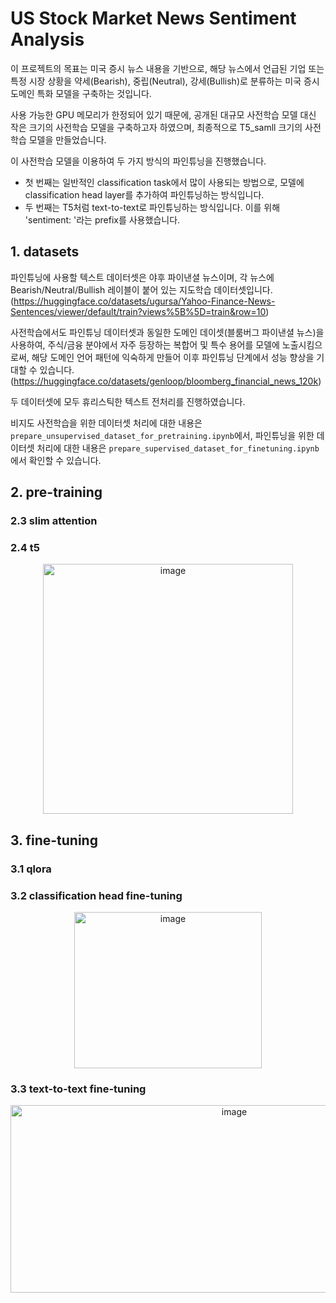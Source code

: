 # US Stock Market News Sentiment Analysis
이 프로젝트의 목표는 미국 증시 뉴스 내용을 기반으로, 해당 뉴스에서 언급된 기업 또는 특정 시장 상황을 약세(Bearish), 중립(Neutral), 강세(Bullish)로 분류하는 미국 증시 도메인 특화 모델을 구축하는 것입니다.

사용 가능한 GPU 메모리가 한정되어 있기 때문에, 공개된 대규모 사전학습 모델 대신 작은 크기의 사전학습 모델을 구축하고자 하였으며, 최종적으로 T5_samll 크기의 사전학습 모델을 만들었습니다.

이 사전학습 모델을 이용하여 두 가지 방식의 파인튜닝을 진행했습니다. 
- 첫 번째는 일반적인 classification task에서 많이 사용되는 방법으로, 모델에 classification head layer를 추가하여 파인튜닝하는 방식입니다.
- 두 번째는 T5처럼 text-to-text로 파인튜닝하는 방식입니다. 이를 위해 'sentiment: '라는 prefix를 사용했습니다.

## 1. datasets
파인튜닝에 사용할 텍스트 데이터셋은 야후 파이낸셜 뉴스이며, 각 뉴스에 Bearish/Neutral/Bullish 레이블이 붙어 있는 지도학습 데이터셋입니다. (https://huggingface.co/datasets/ugursa/Yahoo-Finance-News-Sentences/viewer/default/train?views%5B%5D=train&row=10)

사전학습에서도 파인튜닝 데이터셋과 동일한 도메인 데이셋(블룸버그 파이낸셜 뉴스)을 사용하여, 주식/금융 분야에서 자주 등장하는 복합어 및 특수 용어를 모델에 노출시킴으로써, 해당 도메인 언어 패턴에 익숙하게 만들어 이후 파인튜닝 단계에서 성능 향상을 기대할 수 있습니다. (https://huggingface.co/datasets/genloop/bloomberg_financial_news_120k)

두 데이터셋에 모두 휴리스틱한 텍스트 전처리를 진행하였습니다. 

비지도 사전학습을 위한 데이터셋 처리에 대한 내용은 <code>prepare_unsupervised_dataset_for_pretraining.ipynb</code>에서, 파인튜닝을 위한 데이터셋 처리에 대한 내용은 <code>prepare_supervised_dataset_for_finetuning.ipynb</code>에서 확인할 수 있습니다. 

## 2. pre-training

### 2.3 slim attention

### 2.4 t5


<div align="center">
  <img width="400" height="400" alt="image" src="https://github.com/user-attachments/assets/f687b12f-bc84-4f97-b48f-7d3bc90a1b3a" />
</div>


## 3. fine-tuning

### 3.1 qlora

### 3.2 classification head fine-tuning

<div align="center">
  <img width="300" height="250" alt="image" src="https://github.com/user-attachments/assets/148239b3-74d5-42ff-a4d4-9261c199a3b7" />
</div>


### 3.3 text-to-text fine-tuning

<div align="center">
  <img width="700" height="300" alt="image" src="https://github.com/user-attachments/assets/0e8d3bf9-7ab2-4bb2-b66b-49e766000a8d" />
</div>
